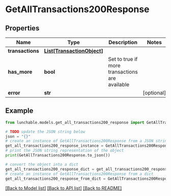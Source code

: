 # GetAllTransactions200Response


## Properties

Name | Type | Description | Notes
------------ | ------------- | ------------- | -------------
**transactions** | [**List[TransactionObject]**](TransactionObject.md) |  | 
**has_more** | **bool** | Set to true if more transactions are available | 
**error** | **str** |  | [optional] 

## Example

```python
from lunchable.models.get_all_transactions200_response import GetAllTransactions200Response

# TODO update the JSON string below
json = "{}"
# create an instance of GetAllTransactions200Response from a JSON string
get_all_transactions200_response_instance = GetAllTransactions200Response.from_json(json)
# print the JSON string representation of the object
print(GetAllTransactions200Response.to_json())

# convert the object into a dict
get_all_transactions200_response_dict = get_all_transactions200_response_instance.to_dict()
# create an instance of GetAllTransactions200Response from a dict
get_all_transactions200_response_from_dict = GetAllTransactions200Response.from_dict(get_all_transactions200_response_dict)
```
[[Back to Model list]](../README.md#documentation-for-models) [[Back to API list]](../README.md#documentation-for-api-endpoints) [[Back to README]](../README.md)


